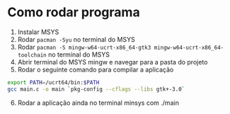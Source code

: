 # Como rodar programa

1. Instalar MSYS
2. Rodar `pacman -Syu` no terminal do MSYS
3. Rodar `pacman -S mingw-w64-ucrt-x86_64-gtk3 mingw-w64-ucrt-x86_64-toolchain` no terminal do MSYS
4. Abrir terminal do MSYS mingw e navegar para a pasta do projeto
5. Rodar o seguinte comando para compilar a aplicação

```bash
export PATH=/ucrt64/bin:$PATH
gcc main.c -o main `pkg-config --cflags --libs gtk+-3.0`
```

6. Rodar a aplicação ainda no terminal minsys com ./main
